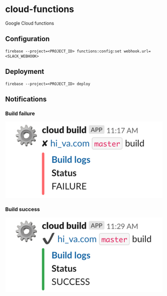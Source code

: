 # cloud-functions
Google Cloud functions

## Configuration
```
firebase --project=<PROJECT_ID> functions:config:set webhook.url=<SLACK_WEBHOOK>
```

## Deployment
```
firebase --project=<PROJECT_ID> deploy
```

## Notifications

### Build failure
![Build Failure](images/build-failure.jpg)

### Build success
![Build Success](images/build-success.jpg)